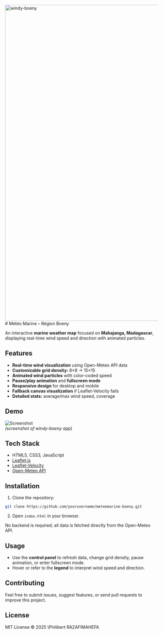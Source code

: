 <img width="1920" height="1040" alt="windy-boeny" src="https://github.com/user-attachments/assets/71b4a589-d9e2-41d3-adef-b30d6361f37f" /># Météo Marine – Région Boeny 

An interactive **marine weather map** focused on **Mahajanga, Madagascar**, displaying real-time wind speed and direction with animated particles.

## Features

- **Real-time wind visualization** using Open-Meteo API data  
- **Customizable grid density:** 8×8 → 15×15  
- **Animated wind particles** with color-coded speed  
- **Pause/play animation** and **fullscreen mode**  
- **Responsive design** for desktop and mobile  
- **Fallback canvas visualization** if Leaflet-Velocity fails  
- **Detailed stats:** average/max wind speed, coverage  

## Demo

![Screenshot](<img width="1920" height="1040" alt="windy-boeny" src="https://github.com/user-attachments/assets/b9c5a3ea-ffee-4b64-bf8a-a7776082cca4" />
)  
*(screenshot of windy-boeny app)*

## Tech Stack

- HTML5, CSS3, JavaScript  
- [Leaflet.js](https://leafletjs.com/)  
- [Leaflet-Velocity](https://github.com/danwild/leaflet-velocity)  
- [Open-Meteo API](https://open-meteo.com/)  

## Installation

1. Clone the repository:  
```bash
git clone https://github.com/yourusername/meteomarine-boeny.git
````

2. Open `index.html` in your browser.

No backend is required; all data is fetched directly from the Open-Meteo API.

## Usage

* Use the **control panel** to refresh data, change grid density, pause animation, or enter fullscreen mode.
* Hover or refer to the **legend** to interpret wind speed and direction.

## Contributing

Feel free to submit issues, suggest features, or send pull requests to improve this project.

## License

MIT License © 2025 \Philibert RAZAFIMAHEFA 

```
 
